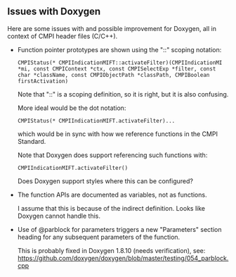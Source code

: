 Issues with Doxygen
-------------------

Here are some issues with and possible improvement for Doxygen, all in context
of CMPI header files (C/C++).

* Function pointer prototypes are shown using the "::" scoping notation:

    `CMPIStatus(* CMPIIndicationMIFT::activateFilter)(CMPIIndicationMI *mi,
     const CMPIContext *ctx, const CMPISelectExp *filter,
     const char *className, const CMPIObjectPath *classPath,
     CMPIBoolean firstActivation)`

  Note that "::" is a scoping definition, so it is right, but it is also
  confusing.

  More ideal would be the dot notation:

    `CMPIStatus(* CMPIIndicationMIFT.activateFilter)...`
  
  which would be in sync with how we reference functions in the CMPI Standard.

  Note that Doxygen does support referencing such functions with:

    `CMPIIndicationMIFT.activateFilter()`

  Does Doxygen support styles where this can be configured?

* The function APIs are documented as variables, not as functions.

  I assume that this is because of the indirect definition. Looks like
  Doxygen cannot handle this.

* Use of @parblock for parameters triggers a new "Parameters" section heading
  for any subsequent parameters of the function.

  This is probably fixed in Doxygen 1.8.10 (needs verification), see:
  https://github.com/doxygen/doxygen/blob/master/testing/054_parblock.cpp

